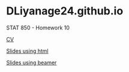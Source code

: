 # DLiyanage24.github.io
STAT 850 - Homework 10

[CV](Dinuwanthi_Liyanage_Resume.pdf)

[Slides using html](Presentation1.qmd)

[Slides using beamer](Myslides_beamer.pdf)
